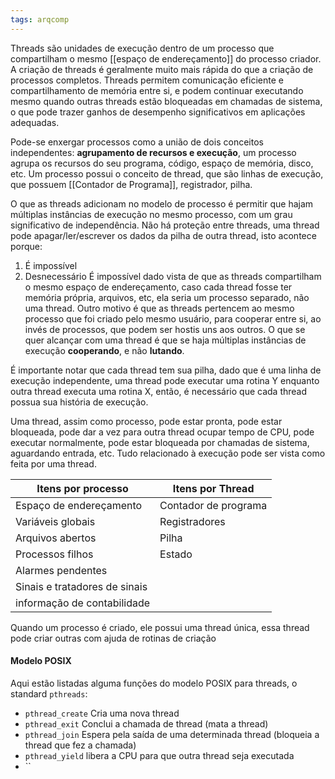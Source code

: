 ```yaml
---
tags: arqcomp
---
```


Threads são unidades de execução dentro de um processo que compartilham o mesmo [[espaço de endereçamento]] do processo criador. A criação de threads é geralmente muito mais rápida do que a criação de processos completos. Threads permitem comunicação eficiente e compartilhamento de memória entre si, e podem continuar executando mesmo quando outras threads estão bloqueadas em chamadas de sistema, o que pode trazer ganhos de desempenho significativos em aplicações adequadas.

Pode-se enxergar processos como a união de dois conceitos independentes: **agrupamento de recursos e execução**, um processo agrupa os recursos do seu programa, código, espaço de memória, disco, etc. Um processo possui o conceito de thread, que são linhas de execução, que possuem [[Contador de Programa]], registrador, pilha.

O que as threads adicionam no modelo de processo é permitir que hajam múltiplas instâncias de execução no mesmo processo, com um grau significativo de independência. Não há proteção entre threads, uma thread pode apagar/ler/escrever os dados da pilha de outra thread, isto acontece porque:
1. É impossível
2. Desnecessário
É impossível dado vista de que as threads compartilham o mesmo espaço de endereçamento, caso cada thread fosse ter memória própria, arquivos, etc, ela seria um processo separado, não uma thread. Outro motivo é que as threads pertencem ao mesmo processo que foi criado pelo mesmo usuário, para cooperar entre si, ao invés de processos, que podem ser hostis uns aos outros. O que se quer alcançar com uma thread é que se haja múltiplas instâncias de execução **cooperando**, e não **lutando**.

É importante notar que cada thread tem sua pilha, dado que é uma linha de execução independente, uma thread pode executar uma rotina Y enquanto outra thread executa uma rotina X, então, é necessário que cada thread possua sua história de execução. 

Uma thread, assim como processo, pode estar pronta, pode estar bloqueada, pode dar a vez para outra thread ocupar tempo de CPU, pode executar normalmente, pode estar bloqueada por chamadas de sistema, aguardando entrada, etc. Tudo relacionado à execução pode ser vista como feita por uma thread.

| **Itens por processo**        | **Itens por Thread** |
| ----------------------------- | -------------------- |
| Espaço de endereçamento       | Contador de programa |
| Variáveis globais             | Registradores        |
| Arquivos abertos              | Pilha                |
| Processos filhos              | Estado               |
| Alarmes pendentes             |                      |
| Sinais e tratadores de sinais |                      |
| informação de contabilidade   |                      |
Quando um processo é criado, ele possui uma thread única, essa thread pode criar outras com ajuda de rotinas de criação

#### Modelo POSIX

Aqui estão listadas alguma funções do modelo POSIX para threads, o standard `pthreads`:

- `pthread_create` Cria uma nova thread
- `pthread_exit` Conclui a chamada de thread (mata a thread)
- `pthread_join` Espera pela saída de uma determinada thread (bloqueia a thread que fez a chamada)
- `pthread_yield` libera a CPU para que outra thread seja executada
- ``
